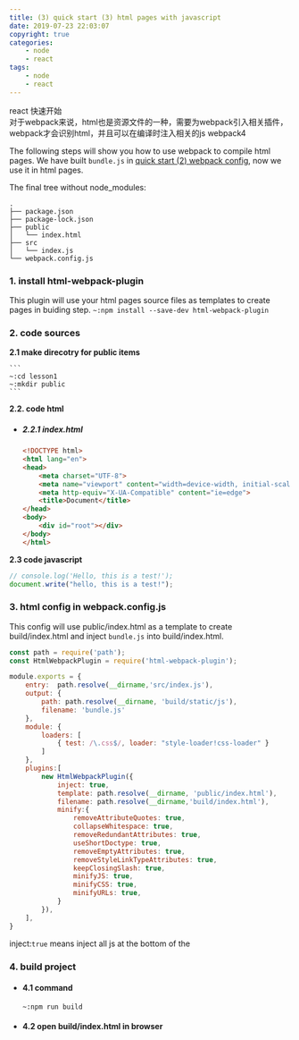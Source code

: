 ```yaml
---
title: (3) quick start (3) html pages with javascript
date: 2019-07-23 22:03:07
copyright: true
categories:
    - node
    - react
tags:
    - node
    - react
---
```

react 快速开始    
对于webpack来说，html也是资源文件的一种，需要为webpack引入相关插件，webpack才会识别html，并且可以在编译时注入相关的js
webpack4

<!-- more -->

The following steps will show you how to use webpack to compile html pages.
We have built `bundle.js` in [quick start (2) webpack config](/p/71e4b19c1264), now we use it in html pages.

The final tree without node_modules:

```
.
├── package.json
├── package-lock.json
├── public
│   └── index.html
├── src
│   └── index.js
└── webpack.config.js
```

### **1. install html-webpack-plugin**

This plugin will use your html pages source files as templates to create pages in buiding step.
`~:npm install --save-dev html-webpack-plugin`

### **2. code sources**

**2.1 make direcotry for public items**

    ```
    ~:cd lesson1
    ~:mkdir public
    ```

**2.2. code html**

+ ##### 2.2.1 index.html
    ```html
    <!DOCTYPE html>
    <html lang="en">
    <head>
        <meta charset="UTF-8">
        <meta name="viewport" content="width=device-width, initial-scale=1.0">
        <meta http-equiv="X-UA-Compatible" content="ie=edge">
        <title>Document</title>
    </head>
    <body>
        <div id="root"></div>
    </body>
    </html>
    ```
**2.3 code javascript**
```js
// console.log('Hello, this is a test!');
document.write("hello, this is a test!");
```

### **3. html config in webpack.config.js**

This config will use public/index.html as a template to create build/index.html and inject `bundle.js` into build/index.html.

```js
const path = require('path');
const HtmlWebpackPlugin = require('html-webpack-plugin');

module.exports = {
    entry:  path.resolve(__dirname,'src/index.js'),
    output: {
        path: path.resolve(__dirname, 'build/static/js'),
        filename: 'bundle.js'
    },
    module: {
        loaders: [
            { test: /\.css$/, loader: "style-loader!css-loader" }
        ]
    },
    plugins:[
        new HtmlWebpackPlugin({
            inject: true, 
            template: path.resolve(__dirname, 'public/index.html'),
            filename: path.resolve(__dirname,'build/index.html'),
            minify:{
                removeAttributeQuotes: true,
                collapseWhitespace: true,
                removeRedundantAttributes: true,
                useShortDoctype: true,
                removeEmptyAttributes: true,
                removeStyleLinkTypeAttributes: true,
                keepClosingSlash: true,
                minifyJS: true,
                minifyCSS: true,
                minifyURLs: true,
            }
        }),
    ],
}
```
inject:`true` means inject all js at the bottom of the <body>

### **4. build project**

+ #### 4.1 command
  
    `~:npm run build`

+ #### 4.2 open build/index.html in browser